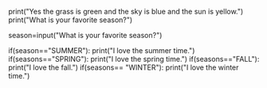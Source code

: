 print("Yes the grass is green and the sky is blue and the sun is yellow.")
print("What is your favorite season?")

season=input("What is your favorite season?")

if(season=="SUMMER"):
  print("I love the summer time.")
if(seasons=="SPRING"):
  print("I love the spring time.")
if(seasons=="FALL"):
  print("I love the fall.")
if(seasons== "WINTER"):
  print("I love the winter time.")
  
